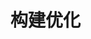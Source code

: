 <!--
 * Author  rhys.zhao
 * Date  2023-03-15 17:12:36
 * LastEditors  rhys.zhao
 * LastEditTime  2023-03-15 17:24:44
 * Description
-->

# 构建优化
